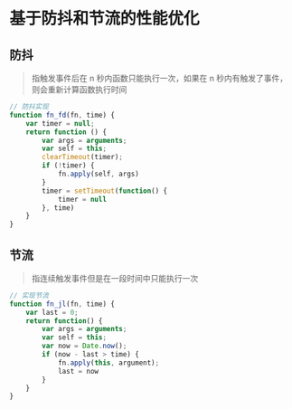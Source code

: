 # 基于防抖和节流的性能优化
## 防抖
> 指触发事件后在 n 秒内函数只能执行一次，如果在 n 秒内有触发了事件，则会重新计算函数执行时间

```javascript
// 防抖实现
function fn_fd(fn, time) {
	var timer = null;
	return function () {
		var args = arguments;
		var self = this;
		clearTimeout(timer);
		if (!timer) {
			fn.apply(self, args)
		}
		timer = setTimeout(function() {
			timer = null
		}, time)
	}
}
```
## 节流
> 指连续触发事件但是在一段时间中只能执行一次

```javascript
// 实现节流
function fn_jl(fn, time) {
	var last = 0;
	return function() {
		var args = arguments;
		var self = this;
		var now = Date.now();
		if (now - last > time) {
			fn.apply(this, argument);
			last = now
		}
	}
}
```